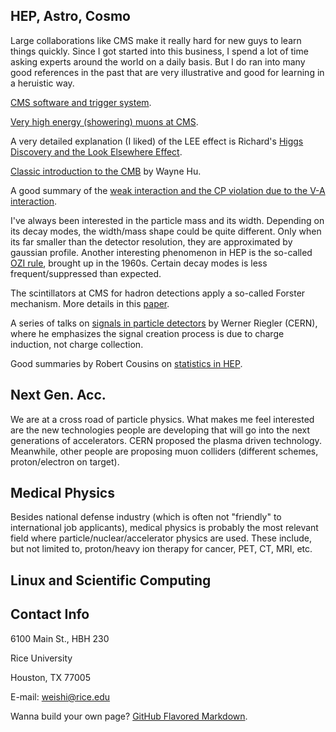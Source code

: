 ## HEP, Astro, Cosmo
Large collaborations like CMS make it really hard for new guys to learn things quickly. Since I got started into this business, I spend a lot of time asking experts around the world on a daily basis. But I do ran into many good references in the past that are very illustrative and good for learning in a heruistic way.

[CMS software and trigger system](https://indico.cern.ch/event/803880/contributions/3343511/attachments/1823045/2982756/cmsHLTRecoV6.pdf).

[Very high energy (showering) muons at CMS](https://indico.cern.ch/event/827830/contributions/3475196/attachments/1869241/3075133/ApprovalHighpT.pdf).

A very detailed explanation (I liked) of the LEE effect is Richard's [Higgs Discovery and the Look Elsewhere Effect](http://philsci-archive.pitt.edu/10791/4/%28PhilSci_online_first_version_26.06.2014%29Higgs_and_Look_Elsewhere_Effect.pdf).

[Classic introduction to the CMB](http://background.uchicago.edu/index.html) by Wayne Hu.

A good summary of the [weak interaction and the CP violation due to the V-A interaction](https://warwick.ac.uk/fac/sci/physics/staff/academic/boyd/stuff/neutrinolectures/weak.pdf).

I've always been interested in the particle mass and its width. Depending on its decay modes, the width/mass shape could be quite different. Only when its far smaller than the detector resolution, they are approximated by gaussian profile. Another interesting phenomenon in HEP is the so-called [OZI rule](https://en.wikipedia.org/wiki/OZI_rule), brought up in the 1960s. Certain decay modes is less frequent/suppressed than expected.

The scintillators at CMS for hadron detections apply a so-called Forster mechanism. More details in this [paper](https://cds.cern.ch/record/2702214/files/PRF-18-003-paper-v10.pdf).

A series of talks on [signals in particle detectors](https://indico.cern.ch/event/843083/) by Werner Riegler (CERN), where he emphasizes the signal creation process is due to charge induction, not charge collection.

Good summaries by Robert Cousins on [statistics in HEP](http://www.physics.ucla.edu/~cousins/stats/).

## Next Gen. Acc.
We are at a cross road of particle physics. What makes me feel interested are the new technologies people are developing that will go into the next generations of accelerators. CERN proposed the plasma driven technology. Meanwhile, other people are proposing muon colliders (different schemes, proton/electron on target).

## Medical Physics
Besides national defense industry (which is often not "friendly" to international job applicants), medical physics is probably the most relevant field where particle/nuclear/accelerator physics are used. These include, but not limited to, proton/heavy ion therapy for cancer, PET, CT, MRI, etc.

## Linux and Scientific Computing


## Contact Info
6100 Main St., HBH 230

Rice University

Houston, TX 77005

E-mail: weishi@rice.edu

Wanna build your own page? [GitHub Flavored Markdown](https://guides.github.com/features/mastering-markdown/).
